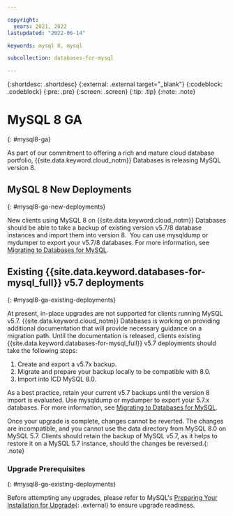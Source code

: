 ```yaml
---

copyright:
  years: 2021, 2022
lastupdated: "2022-06-14"

keywords: mysql 8, mysql

subcollection: databases-for-mysql

---
```


{:shortdesc: .shortdesc}
{:external: .external target="_blank"}
{:codeblock: .codeblock}
{:pre: .pre}
{:screen: .screen}
{:tip: .tip}
{:note: .note}

# MySQL 8 GA
{: #mysql8-ga}

As part of our commitment to offering a rich and mature cloud database portfolio, {{site.data.keyword.cloud_notm}} Databases is releasing MySQL version 8. 

## MySQL 8 New Deployments
{: #mysql8-ga-new-deployments}

New clients using MySQL 8 on {{site.data.keyword.cloud_notm}} Databases should be able to take a backup of existing version v5.7/8 database instances and import them into version 8. 
You can use mysqldump or mydumper to export your v5.7/8 databases. For more information, see [Migrating to Databases for MySQL](https://cloud.ibm.com/docs/databases-for-mysql?topic=databases-for-mysql-migrating).

## Existing {{site.data.keyword.databases-for-mysql_full}} v5.7 deployments
{: #mysql8-ga-existing-deployments}

At present, in-place upgrades are not supported for clients running MySQL v5.7. {{site.data.keyword.cloud_notm}} Databases is working on providing additional documentation that will provide necessary guidance on a migration path. Until the documentation is released, clients existing {{site.data.keyword.databases-for-mysql_full}} v5.7 deployments should take the following steps:

1. Create and export a v5.7x backup.
1. Migrate and prepare your backup locally to be compatible with 8.0.
1. Import into ICD MySQL 8.0. 

As a best practice, retain your current v5.7 backups until the version 8 import is evaluated. Use mysqldump or mydumper to export your 5.7.x databases. For more information, see [Migrating to Databases for MySQL](https://cloud.ibm.com/docs/databases-for-mysql?topic=databases-for-mysql-migrating).

Once your upgrade is complete, changes cannot be reverted. The changes are incompatible, and you cannot use the data directory from MySQL 8.0 on MySQL 5.7. Clients should retain the backup of MySQL v5.7, as it helps to restore it on a MySQL 5.7 instance, should the changes be reversed.{: .note}

### Upgrade Prerequisites
{: #mysql8-ga-existing-deployments}

Before attempting any upgrades, please refer to MySQL's [Preparing Your Installation for Upgrade](https://dev.mysql.com/doc/refman/8.0/en/upgrade-prerequisites.html){: .external} to ensure upgrade readiness.
